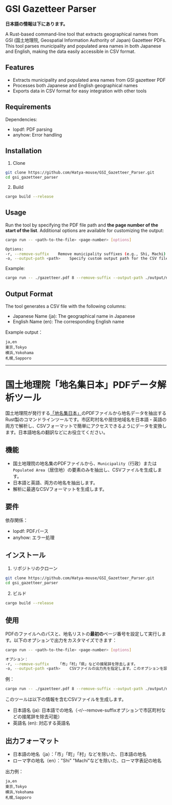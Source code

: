# GSI Gazetteer Parser

**日本語の情報は下にあります。**

A Rust-based command-line tool that extracts geographical names from GSI (国土地理院, Geospatial Information Authority of Japan) Gazetteer PDFs. This tool parses municipality and populated area names in both Japanese and English, making the data easily accessible in CSV format.

## Features

- Extracts municipality and populated area names from GSI gazetteer PDF
- Processes both Japanese and English geographical names
- Exports data in CSV format for easy integration with other tools

## Requirements

Dependencies:
* lopdf: PDF parsing
* anyhow: Error handling

## Installation

1. Clone
```bash
git clone https://github.com/Hatya-mouse/GSI_Gazetteer_Parser.git
cd gsi_gazetteer_parser
```

2. Build
```bash
cargo build --release
```

## Usage

Run the tool by specifying the PDF file path and **the page number of the start of the list**. Additional options are available for customizing the output:

```bash
cargo run -- <path-to-the-file> <page-number> [options]

Options:
-r, --remove-suffix    Remove municipality suffixes (e.g., Shi, Machi)
-o, --output-path <path>    Specify custom output path for the CSV file
```

Example:
```bash
cargo run -- ./gazetteer.pdf 8 --remove-suffix --output-path ./output/names.csv
```

## Output Format

The tool generates a CSV file with the following columns:
- Japanese Name (ja): The geographical name in Japanese
- English Name (en): The corresponding English name

Example output：
```csv
ja,en
東京,Tokyo
横浜,Yokohama
札幌,Sapporo
```

---

# 国土地理院「地名集日本」PDFデータ解析ツール

国土地理院が発行する[「地名集日本」](https://www.gsi.go.jp/kihonjohochousa/gazetteer.html)のPDFファイルから地名データを抽出するRust製のコマンドラインツールです。市区町村名や居住地域名を日本語・英語の両方で解析し、CSVフォーマットで簡単にアクセスできるようにデータを変換します。日本語地名の翻訳などにお役立てください。

## 機能

- 国土地理院の地名集のPDFファイルから、`Municipality`（行政）または`Populated Area`（居住地）の要素のみを抽出し、CSVファイルを生成します。
- 日本語と英語、両方の地名を抽出します。
- 解析に最適なCSVフォーマットを生成します。

## 要件

依存関係：
- lopdf: PDFパース
- anyhow: エラー処理

## インストール

1. リポジトリのクローン
```bash
git clone https://github.com/Hatya-mouse/GSI_Gazetteer_Parser.git
cd gsi_gazetteer_parser
```

2. ビルド
```bash
cargo build --release
```

## 使用

PDFのファイルへのパスと、地名リストの**最初の**ページ番号を設定して実行します。以下のオプションで出力をカスタマイズできます：

```bash
cargo run -- <path-to-the-file> <page-number> [options]

オプション：
-r, --remove-suffix    「市」「村」「県」などの接尾辞を除去します。
-o, --output-path <path>    CSVファイルの出力先を指定します。このオプションを設定しなかった場合は、カレントディレクトリに出力されます。
```

例：
```bash
cargo run -- ./gazetteer.pdf 8 --remove-suffix --output-path ./output/names.csv
```

このツールは以下の情報を含むCSVファイルを生成します。
* 日本語名 (ja): 日本語での地名（-r/--remove-suffixオプションで市区町村などの接尾辞を除去可能）
* 英語名 (en): 対応する英語名

## 出力フォーマット

- 日本語の地名（ja）：「市」「町」「村」などを除いた、日本語の地名
- ローマ字の地名（en）："Shi" "Machi"などを除いた、ローマ字表記の地名

出力例：
```csv
ja,en
東京,Tokyo
横浜,Yokohama
札幌,Sapporo
```
